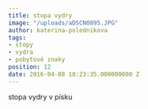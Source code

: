 ```yaml
---
title: stopa vydry
image: "/uploads/aDSCN0895.JPG"
author: katerina-polednikova
tags:
- stopy
- vydra
- pobytové znaky
position: 12
date: 2016-04-08 18:23:35.000000000 Z
---
```

stopa vydry v písku

